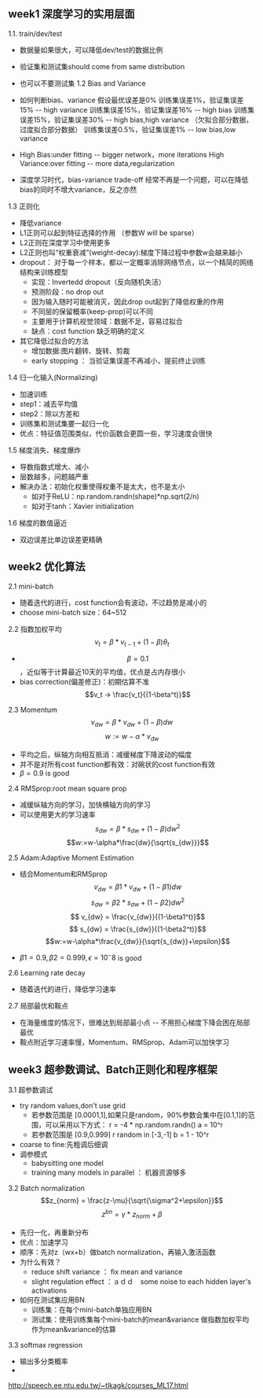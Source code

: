 ## week1 深度学习的实用层面
1.1. train/dev/test
- 数据量如果很大，可以降低dev/test的数据比例
- 验证集和测试集should come from same distribution
- 也可以不要测试集
1.2 Bias and Variance
- 如何判断bias、variance
  假设最优误差是0%
  训练集误差1%，验证集误差15% -- high variance
  训练集误差15%，验证集误差16% -- high bias
  训练集误差15%，验证集误差30% -- high bias,high variance  （欠拟合部分数据，过度拟合部分数据）
  训练集误差0.5%，验证集误差1% -- low bias,low variance
  
- High Bias:under fitting -- bigger network，more iterations
  High Variance:over fitting -- more data,regularization
- 深度学习时代，bias-variance trade-off 经常不再是一个问题，可以在降低bias的同时不增大variance，反之亦然

1.3 正则化
- 降低variance
- L1正则可以起到特征选择的作用 （参数W will be sparse）
- L2正则在深度学习中使用更多
- L2正则也叫“权重衰减”(weight-decay):梯度下降过程中参数w会越来越小
- dropout： 对于每一个样本，都以一定概率消除网络节点，以一个精简的网络结构来训练模型
  - 实现：Invertedd dropout（反向随机失活）
  - 预测阶段：no drop out
  - 因为输入随时可能被消灭，因此drop out起到了降低权重的作用
  - 不同层的保留概率(keep-prop)可以不同
  - 主要用于计算机视觉领域：数据不足，容易过拟合
  - 缺点：cost function 缺乏明确的定义
- 其它降低过拟合的方法
  - 增加数据:图片翻转、旋转、剪裁
  - early stopping ： 当验证集误差不再减小，提前终止训练

1.4 归一化输入(Normalizing)
- 加速训练
- step1：减去平均值
- step2：除以方差和
- 训练集和测试集要一起归一化
- 优点：特征值范围类似，代价函数会更圆一些，学习速度会很快

1.5 梯度消失、梯度爆炸
- 导数指数式增大、减小
- 层数越多，问题越严重
- 解决办法：初始化权重使得权重不是太大，也不是太小
  - 如对于ReLU：np.random.randn(shape)*np.sqrt(2/n)
  - 如对于tanh：Xavier initialization

1.6 梯度的数值逼近
- 双边误差比单边误差更精确

## week2 优化算法
2.1 mini-batch
- 随着迭代的进行，cost function会有波动，不过趋势是减小的 
- choose mini-batch size：64~512
  
2.2 指数加权平均
$$v_t=\beta*v_{t-1}+(1-\beta)\theta_t$$
- $$\beta=0.1$$，近似等于计算最近10天的平均值，优点是占内存很小
- bias correction(偏差修正)：初期估算不准
  $$v_t -> \frac{v_t}{(1-\beta^t)}$$

2.3 Momentum
$$v_{dw}=\beta*v_{dw}+(1-\beta)dw$$
$$w:=w-\alpha*v_{dw}$$
- 平均之后，纵轴方向相互抵消：减缓梯度下降波动的幅度
- 并不是对所有cost function都有效：对碗状的cost function有效
- $\beta=0.9$ is good

2.4 RMSprop:root mean square prop
- 减缓纵轴方向的学习，加快横轴方向的学习
- 可以使用更大的学习速率
$$s_{dw}=\beta*s_{dw}+(1-\beta)dw^2$$
$$w:=w-\alpha*\frac{dw}{\sqrt{s_{dw}}}$$

2.5 Adam:Adaptive Moment Estimation
- 结合Momentum和RMSprop
$$v_{dw}=\beta1*v_{dw}+(1-\beta1)dw$$
$$s_{dw}=\beta2*s_{dw}+(1-\beta2)dw^2$$
$$ v_{dw} = \frac{v_{dw}}{(1-\beta1^t)}$$
$$ s_{dw} = \frac{s_{dw}}{(1-\beta2^t)}$$
$$w:=w-\alpha*\frac{v_{dw}}{\sqrt{s_{dw}}+\epsilon}$$

- $\beta1=0.9,\beta2=0.999,\epsilon=10^-8$ is good

2.6 Learning rate decay
- 随着迭代的进行，降低学习速率

2.7 局部最优和鞍点
- 在海量维度的情况下，很难达到局部最小点 -- 不用担心梯度下降会困在局部最优
- 鞍点附近学习速率慢，Momentum、RMSprop、Adam可以加快学习


## week3 超参数调试、Batch正则化和程序框架
3.1 超参数调试
- try random values,don't use grid
  - 若参数范围是 [0.0001,1],如果只是random，90%参数会集中在[0.1,1]的范围，可以采用以下方式：
      r = -4 * np.random.randn()
      a = 10^r
  - 若参数范围是 [0.9,0.999]
      r random in [-3,-1]
      b = 1 - 10^r
- coarse to fine:先粗调后细调
- 调参模式
  - babysitting one model
  - training many models in parallel ： 机器资源够多

3.2 Batch normalization
$$z_{norm} = \frac{z-\mu}{\sqrt{\sigma^2+\epsilon}}$$
$$z^{bn}=\gamma*z_{norm}+\beta$$
- 先归一化，再重新分布
- 优点：加速学习
- 顺序：先对z（wx+b）做batch normalization，再输入激活函数
- 为什么有效？
    - reduce shift variance ： fix mean and variance
    - slight regulation effect ：ａｄｄ　some noise to each hidden layer's activations
- 如何在测试集应用BN 
    - 训练集：在每个mini-batch单独应用BN
    - 测试集：使用训练集每个mini-batch的mean&variance 做指数加权平均 作为mean&variance的估算

3.3 softmax regression
- 输出多分类概率
- 

http://speech.ee.ntu.edu.tw/~tlkagk/courses_ML17.html